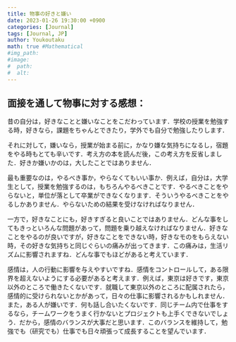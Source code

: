 ```yaml
---
title: 物事の好きと嫌い
date: 2023-01-26 19:30:00 +0900
categories: [Journal]
tags: [Journal, JP]
author: Youkoutaku
math: true #Mathematical
#img_path:
#image:
#  path: 
#  alt:
---
```


## 面接を通して物事に対する感想：
昔の自分は，好きなことと嫌いなことをこだわっています．学校の授業を勉強する時，好きなら，課題をちゃんとできたり，学外でも自分で勉強したりします．

それに対して，嫌いなら，授業が始まる前に，かなり嫌な気持ちになるし，宿題をやる時もとても辛いです．考え方の本を読んだ後，この考え方を反省しました．好きか嫌いかのは，大したことではありません．

最も重要なのは，やるべき事か，やらなくてもいい事か．例えば，自分は，大学生として，授業を勉強するのは，もちろんやるべきことです．やるべきことをやらないと，単位が落として卒業ができなくなります．そういうやるべきことをやるしかありません．やらないための結果を受けなければなりません．

一方で，好きなことにも，好きすぎると良いことではありません．どんな事をしてもきっといろんな問題があって，問題を乗り越えなければなりません．好きなことをやるのが良いですが，好きなことをできない時，好きなモのをもらえない時，その好きな気持ちと同じぐらいの痛みが出ってきます．この痛みは，生活リズムに影響されますね．どんな事でもほどがあると考えています．

感情は，人の行動に影響を与えやすいですね．感情をコントロールして，ある限界を超えないようにする必要があると考えます．例えば，東京は好きです，東京以外のところで働きたくないです．就職して東京以外のところに配属されたら，感情的に受けられないとかがあって，日々の仕事に影響されるかもしれません．また，ある人が嫌いです．何も話し合いたくないです．同じチーム内で仕事をするなら，チームワークをうまく行かないとプロジェクトも上手くできないでしょう．だから，感情のバランスが大事だと思います．このバランスを維持して，勉強でも（研究でも）仕事でも日々頑張って成長することを望んでいます．